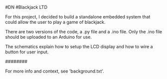 #DN
#Blackjack LTD

For this project, I decided to build a standalone embedded system that could allow the user to play a game of blackjack. 

There are two versions of the code, a .py file and a .ino file. Only the .ino file should be uploaded to an Arduino for use. 

The schematics explain how to setup the LCD display and how to wire a button for user input.


########

For more info and context, see 'background.txt'.